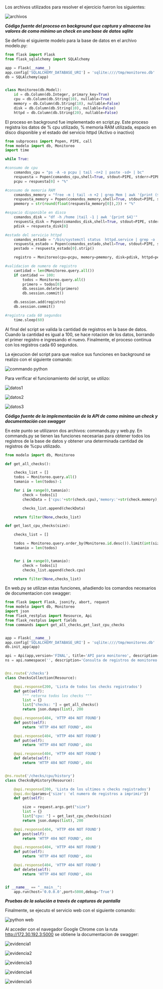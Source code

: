 Los archivos utilizados para resolver el ejercicio fueron los siguientes:


![archivos](https://cloud.githubusercontent.com/assets/17281733/25769053/0e526b66-31d6-11e7-9da3-e089341a6aad.jpeg)

***Código fuente del proceso en background que captura y almacena los valores de como mínimo un check en una base de datos sqlite***

Se definio el siguiente modelo para la base de datos en el archivo modelo.py:

```python
from flask import Flask
from flask_sqlalchemy import SQLAlchemy

app = Flask(__name__)
app.config['SQLALCHEMY_DATABASE_URI'] = 'sqlite:////tmp/monitoreo.db'
db = SQLAlchemy(app)


class Monitoreo(db.Model):
    id = db.Column(db.Integer, primary_key=True)
    cpu = db.Column(db.String(10), nullable=True)
    memory = db.Column(db.String(10), nullable=False)
    disk = db.Column(db.String(10), nullable=False)
    httpd = db.Column(db.String(20), nullable=False)
```


El proceso en background fue implementado en script.py. Este proceso registra los datos de % cpu utilizado, % memoria RAM utilizada, 
espacio en disco disponible y el estado del servicio httpd (Activo o inactivo)

```python
from subprocess import Popen, PIPE, call
from modelo import db, Monitoreo
import time

while True:

#consumo de cpu
    comandos_cpu = "ps -A -o pcpu | tail -n+2 | paste -sd+ | bc"
    respuesta = Popen(comandos_cpu,shell=True, stdout=PIPE, stderr=PIPE).communicate()[0].split('\n')
    pcpu = respuesta[0] + "%"

#consumo de memoria RAM
    comandos_memory = "free -m | tail -n +2 | grep Mem | awk '{print ($3/$2)*100}'"
    respuesta_memory = Popen(comandos_memory,shell=True, stdout=PIPE, stderr=PIPE).communicate()[0].split('\n')
    pmemory = str(round(float(respuesta_memory[0]),2)) + "%"

#espacio disponible en disco
    comandos_disk = "df -h /home |tail -1 | awk '{print $4}'"
    respuesta_disk = Popen(comandos_disk,shell=True, stdout=PIPE, stderr=PIPE).communicate()[0].split('\n')
    pdisk = respuesta_disk[0]

#estado del servicio httpd
    comandos_estado = "/bin/systemctl status  httpd.service | grep -o '\w*ctive '"
    respuesta_estado = Popen(comandos_estado,shell=True, stdout=PIPE, stderr=PIPE).communicate()[0].split('\n')
    pestado = respuesta_estado[0].strip()

    registro = Monitoreo(cpu=pcpu, memory=pmemory, disk=pdisk, httpd=pestado)

#validacion de numero de registro
    cantidad = len(Monitoreo.query.all())
    if cantidad == 100:
        todos = Monitoreo.query.all()
        primero = todos[0]
        db.session.delete(primero)
        db.session.commit()

    db.session.add(registro)
    db.session.commit()

#registra cada 60 segundos
    time.sleep(60)
```

Al final del script se valida la cantidad de registros en la base de datos. Cuando la cantidad es igual a 100, se hace rotacion de los datos,
borrando el primer registro e ingresando el nuevo. Finalmente, el proceso continua con los registros cada 60 segundos. 

La ejecucion del script para que realice sus funciones en background se realizo con el siguiente comando:

![commando python](https://cloud.githubusercontent.com/assets/17281733/25769093/0fea1d2e-31d7-11e7-8303-cd2c52834e13.jpeg)


Para verificar el funcionamiento del script, se utilizo:

![datos1](https://cloud.githubusercontent.com/assets/17281733/25769118/774d6638-31d7-11e7-9b31-895bc38427c9.jpeg)


![datos2](https://cloud.githubusercontent.com/assets/17281733/25769119/78d1c238-31d7-11e7-9435-dab4dfcb8143.jpeg)


![datos3](https://cloud.githubusercontent.com/assets/17281733/25769124/88f9a50e-31d7-11e7-8915-054dbb08bf34.jpeg)




***Código fuente de la implementación de la API de como mínimo un check y documentación con swagger***

En este punto se utilizaron dos archivos: commands.py y web.py. 
En commands.py se tienen las funciones necesarias para obtener todos los registros de la base de datos y obtener una determinada 
cantidad de registros de %cpu utilizado. 

```python
from modelo import db, Monitoreo

def get_all_checks():

    checks_list = []
    todos = Monitoreo.query.all()
    tamanio = len(todos)-1

    for i in range(0,tamanio):
        check = todos[i]
        checkData = ['cpu:'+str(check.cpu),'memory:'+str(check.memory),'disk:'+str(check.disk),'httpd:'+str(check.httpd)]

        checks_list.append(checkData)

    return filter(None,checks_list)

def get_last_cpu_checks(size):

    checks_list = []

    todos = Monitoreo.query.order_by(Monitoreo.id.desc()).limit(int(size)).all()
    tamanio = len(todos)


    for i in range(0,tamanio):
        check = todos[i]
        checks_list.append(check.cpu)

    return filter(None,checks_list)

```


En web.py se utilizan estas funciones, añadiendo los comandos necesarios de documentacion con swagger:

```python
from flask import Flask, jsonify, abort, request
from modelo import db, Monitoreo
import json
from flask_restplus import Resource, Api
from flask_restplus import fields
from commands import get_all_checks,get_last_cpu_checks


app = Flask(__name__)
app.config['SQLALCHEMY_DATABASE_URI'] = 'sqlite:////tmp/monitoreo.db'
db.init_app(app)

api = Api(app,version='FINAL', title='API para monitoreo', description='Segundo parcial de Sistemas Operativos, Universidad Icesi')
ns = api.namespace('', description='Consulta de registros de monitoreo del Sistema operativo')


@ns.route('/checks')
class ChecksCollection(Resource):

    @api.response(200, 'Lista de todos los checks registrados')
    def get(self):
        """ retorna todos los checks """
        list = {}
        list["checks: "] = get_all_checks()
        return json.dumps(list), 200

    @api.response(404, 'HTTP 404 NOT FOUND')
    def post(self):
        return 'HTTP 404 NOT FOUND', 404

    @api.response(404, 'HTTP 404 NOT FOUND')
    def put(self):
        return 'HTTP 404 NOT FOUND', 404

    @api.response(404, 'HTTP 404 NOT FOUND')
    def delete(self):
        return 'HTTP 404 NOT FOUND', 404


@ns.route('/checks/cpu/history')
class ChecksByHistory(Resource):

    @api.response(200, 'Lista de los ultimos n checks registrados')
    @api.doc(params={'size': 'el numero de registros a imprimir'})
    def get(self):

        size = request.args.get("size")
        list = {}
        list["cpu: "] = get_last_cpu_checks(size)
        return json.dumps(list), 200

    @api.response(404, 'HTTP 404 NOT FOUND')
    def post(self):
        return 'HTTP 404 NOT FOUND', 404

    @api.response(404, 'HTTP 404 NOT FOUND')
    def put(self):
        return 'HTTP 404 NOT FOUND', 404

    @api.response(404, 'HTTP 404 NOT FOUND')
    def delete(self):
        return 'HTTP 404 NOT FOUND', 404


if __name__ == "__main__":
    app.run(host='0.0.0.0',port=5000,debug='True')

```


***Pruebas de la solución a través de capturas de pantalla***

Finalmente, se ejecuto el servicio web con el siguiente comando:

![python web](https://cloud.githubusercontent.com/assets/17281733/25769199/f2a4c8a2-31d8-11e7-94e8-ac955cd22a2e.jpeg)


Al acceder con el navegador Google Chrome con la ruta http://172.30.192.3:5000 se obtiene la documentacion de swagger:


![evidencia1](https://cloud.githubusercontent.com/assets/17281733/25769275/6ff972f2-31da-11e7-9b5a-b75d8030f792.jpeg)



![evidencia2](https://cloud.githubusercontent.com/assets/17281733/25769276/76c9e2ba-31da-11e7-80fd-99119fe62666.jpeg)



![evidencia3](https://cloud.githubusercontent.com/assets/17281733/25769277/7d338cdc-31da-11e7-8536-b6fce1a8a0a2.jpeg)


![evidencia4](https://cloud.githubusercontent.com/assets/17281733/25769278/833acee2-31da-11e7-8a04-05f2a942edf5.jpeg)


![evidencia5](https://cloud.githubusercontent.com/assets/17281733/25769293/e3f28130-31da-11e7-8c27-1cf71899278f.jpeg)


